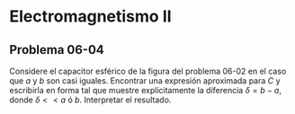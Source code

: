# Electromagnetismo II
## Problema 06-04

Considere el capacitor esférico de la figura del problema 06-02 en el caso que
$`a`$ y $`b`$ son casi iguales. Encontrar una expresión aproximada para $`C`$
y escribirla en forma tal que muestre explícitamente la diferencia
$`\delta = b - a`$, donde $`\delta << a`$ ó $`b`$. Interpretar el resultado.
